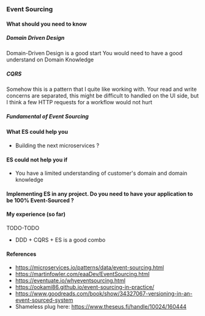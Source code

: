 ### Event Sourcing


#### What should you need to know
##### Domain Driven Design  
Domain-Driven Design is a good start You would need to have a good understand on Domain Knowledge

##### CQRS 
Somehow this is a pattern that I quite like working with. Your read and write concerns are separated, this might be difficult to handled on the UI side, but I think a few HTTP requests for a workflow would not hurt 

##### Fundamental of Event Sourcing

#### What ES could help you 
- Building the next microservices ?


#### ES could not help you if
- You have a limited understanding of customer's domain and domain knowledge


#### Implementing ES in any project. Do you need to have your application to be 100% Event-Sourced ?



#### My experience (so far)
TODO-TODO
- DDD + CQRS + ES is a good combo

#### References 
- https://microservices.io/patterns/data/event-sourcing.html
- https://martinfowler.com/eaaDev/EventSourcing.html
- https://eventuate.io/whyeventsourcing.html
- https://ookami86.github.io/event-sourcing-in-practice/
- https://www.goodreads.com/book/show/34327067-versioning-in-an-event-sourced-system
- Shameless plug here: https://www.theseus.fi/handle/10024/160444